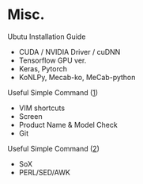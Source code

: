 # Misc.

Ubutu Installation Guide 
   - CUDA / NVIDIA Driver / cuDNN
   - Tensorflow GPU ver.
   - Keras, Pytorch 
   - KoNLPy, Mecab-ko, MeCab-python
   
Useful Simple Command ([1](SimpleCmd1.md))
  - VIM shortcuts
  - Screen
  - Product Name & Model Check
  - Git
  
Useful Simple Command ([2](SimpleCmd2.md))
  - SoX
  - PERL/SED/AWK
